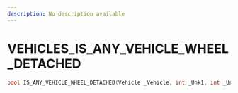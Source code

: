 ```yaml
---
description: No description available 
---
```


# VEHICLES\_IS_ANY_VEHICLE_WHEEL_DETACHED

```cpp
bool IS_ANY_VEHICLE_WHEEL_DETACHED(Vehicle _Vehicle, int _Unk1, int _Unk2);
```